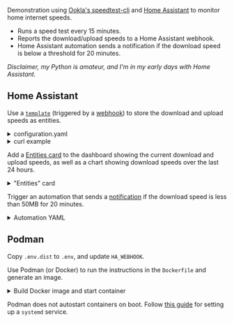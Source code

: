 Demonstration using [Ookla's speedtest-cli](https://www.speedtest.net/apps/cli) and [Home Assistant](https://www.home-assistant.io/) to monitor home internet speeds.

- Runs a speed test every 15 minutes.
- Reports the download/upload speeds to a Home Assistant webhook.
- Home Assistant automation sends a notification if the download speed is below a threshold for 20 minutes.

_Disclaimer, my Python is amateur, and I'm in my early days with Home Assistant._

## Home Assistant

Use a [`template`](https://www.home-assistant.io/integrations/template) (triggered by a [webhook](https://www.home-assistant.io/integrations/template/#trigger-based-sensor-and-binary-sensor-storing-webhook-information)) to store the download and upload speeds as entities.

<details><summary>configuration.yaml</summary>

```yml
template:
  - trigger:
      - platform: webhook
        webhook_id: my-super-secret-webhook-id
    sensor:
      - name: "Webhook Speedtest Download"
        state: "{{ trigger.json.download }}"
        unit_of_measurement: MB
      - name: "Webhook Speedtest Upload"
        state: "{{ trigger.json.upload }}"
        unit_of_measurement: MB
```

The above will generate two entities: `sensor.webhook_speedtest_download` and `sensor.webhook_speedtest_upload`.

</details>

<details><summary>curl example</summary>

```sh
curl --header "Content-Type: application/json" \
  --request POST \
  --data '{"download": 98, "upload": 22}' \
  http://homeassistant.local:8123/api/webhook/my-super-secret-webhook-id
```

</details>

Add a [Entities card](https://www.home-assistant.io/dashboards/entities/) to the dashboard showing the current download and upload speeds, as well as a chart showing download speeds over the last 24 hours.

<details><summary>"Entities" card</summary>

```yml
cards:
  - type: entities
    entities:
      - entity: sensor.webhook_speedtest_download
        name: Download
        icon: mdi:download
        secondary_info: last-changed
      - entity: sensor.webhook_speedtest_upload
        name: Upload
        icon: mdi:upload
        secondary_info: last-changed
    footer:
      type: graph
      entity: sensor.webhook_speedtest_download
      hours_to_show: 24
      detail: 2
    title: AcmeInternet
    state_color: false
```

</details>

Trigger an automation that sends a [notification](https://www.home-assistant.io/integrations/notify/) if the download speed is less than 50MB for 20 minutes.

<details><summary>Automation YAML</summary>

```yaml
alias: Slow Internet Notification
description: ""
trigger:
  - platform: numeric_state
    entity_id: sensor.webhook_speedtest_download
    below: "50"
    for:
      hours: 0
      minutes: 20
      seconds: 0
condition: []
action:
  - service: notify.mobile_app_phone1
    data:
      message: Internet is slow!
mode: restart
```

</details>

## Podman

Copy `.env.dist` to `.env`, and update `HA_WEBHOOK`.

Use Podman (or Docker) to run the instructions in the `Dockerfile` and generate an image.

<details><summary>Build Docker image and start container</summary>

```bash
podman build --tag speedtest-app -f ./Dockerfile
podman run -d --name speedtest-app speedtest-app
```

</details>

Podman does not autostart containers on boot. Follow [this guide](https://linuxhandbook.com/autostart-podman-containers/) for setting up a `systemd` service.
